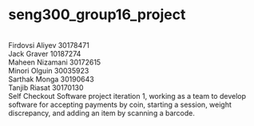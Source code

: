 # seng300_group16_project
<br>Firdovsi Aliyev 30178471
<br>Jack Graver 10187274
<br>Maheen Nizamani 30172615
<br>Minori Olguin 30035923 
<br>Sarthak Monga 30190643
<br>Tanjib Riasat 30170130
<br><rbr>Self Checkout Software project iteration 1, working as a team to develop software for accepting payments by coin, starting a session, weight discrepancy, and adding an item by scanning a barcode.<br>
